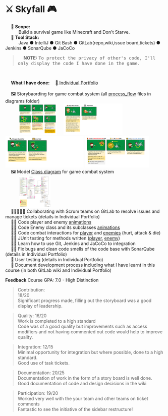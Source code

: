 # ⚔ Skyfall 🎮
&emsp; 📐 **Scope:**   <br> 
&emsp;&emsp;&emsp;Build a survival game like Minecraft and Don't Starve. <br>
&emsp; 🧰 **Tool Stack:**   <br>
&emsp;&emsp;&emsp;Java ● IntelliJ ● Git Bash ● GitLab(repo,wiki,issue board,tickets) ● Jenkins ● SonarQube ● JaCoCo
<br>

> &emsp; **NOTE:** <samp>To protect the privacy of other's code, I'll only display the code I have done in the game.</small> <br>


<br>

&emsp; **What I have done:** &emsp;[📃 Individual Portfolio](https://github.com/NicoleTYF/UniProjects-Skyfall/blob/main/IndividualPortfolio.pdf) <br> <br>
&emsp; 🖼 Storybaording for game combat system (all [process_flow](https://github.com/NicoleTYF/UniProjects-Skyfall/tree/main/diagrams) files in diagrams folder) <br>
&emsp;&emsp;&emsp;<img src="https://github.com/NicoleTYF/UniProjects-Skyfall/blob/main/diagrams/process_flow.png" height="100"/> &emsp;
<img src="https://github.com/NicoleTYF/UniProjects-Skyfall/blob/main/diagrams/process_flow2.png" height="100"/> 
<img src="https://github.com/NicoleTYF/UniProjects-Skyfall/blob/main/diagrams/process_flow3.png" height="100"/> 
<img src="https://github.com/NicoleTYF/UniProjects-Skyfall/blob/main/diagrams/process_flow4.png" height="100"/> <br> 
&emsp; 🖼 Model [Class diagram](https://github.com/NicoleTYF/UniProjects-Skyfall/blob/main/diagrams/Combat_System_Class_Diagram__1_.png) for game combat system <br>
&emsp;&emsp;&emsp;<img src="https://github.com/NicoleTYF/UniProjects-Skyfall/blob/main/diagrams/Combat_System_Class_Diagram__1_.png" height="100"/> <br>
&emsp; 👩🏻‍🤝‍🧑🏻 Collaborating with Scrum teams on GitLab to resolve issues and manage tickets (details in Individual Portfolio) <br>
&emsp; 👩‍💻 Code player and enemy [animations](https://github.com/NicoleTYF/UniProjects-Skyfall/tree/main/code/Character%20Animations)<br>
&emsp; 👩‍💻 Code Enemy class and its subclasses [animations](https://github.com/NicoleTYF/UniProjects-Skyfall/tree/main/code/Enemy)<br>
&emsp; 👩‍💻 Code combat interactions for [player](https://github.com/NicoleTYF/UniProjects-Skyfall/tree/main/code/Player) and [enemies](https://github.com/NicoleTYF/UniProjects-Skyfall/blob/main/code/Enemy/Enemy.java) (hurt, attack & die)<br>
&emsp; 👩‍💻 JUnit testing for methods written ([player](https://github.com/NicoleTYF/UniProjects-Skyfall/blob/main/code/Player/MainCharacterTest.java), [enemy](https://github.com/NicoleTYF/UniProjects-Skyfall/blob/main/code/Enemy/EnemyTest.java))<br>
&emsp; 👩‍💻 Learn how to use Git, Jenkins and JaCoCo to integration<br>
&emsp; 👩‍💻 Fix bugs and clean code smells of the code base with SonarQube (details in Individual Portfolio)<br>
&emsp; 🧪 User testing (details in Individual Portfolio) <br>
&emsp; 📃 Document development process including what I have learnt in this course (in both GitLab wiki and Individual Portfolio)<br>

**Feedback**
Course GPA: 7.0 - High Distinction
> Contribution: <br>18/20 <br>
Significant progress made, filling out the storyboard was a good display of leadership. <br>

> Quality: 16/20 <br>
Work is completed to a high standard<br>
Code was of a good quality but improvements such as access modifiers and not having commented out code would help to improve quality. <br>

> Integration:   12/15 <br>
Minimal opportunity for integration but where possible, done to a high standard. <br>
Good use of task tickets. <br>

> Documentation: 20/25 <br>
Documentation of work in the form of a story board is well done. <br>
Good documentation of code and design decisions in the wiki <br>

> Participation: 19/20 <br>
Worked very well with the your team and other teams on ticket comments <br>Fantastic to see the initiative of the sidebar restructure!

